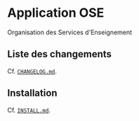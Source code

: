 # Application OSE

Organisation des Services d'Enseignement

## Liste des changements

Cf. [`CHANGELOG.md`](CHANGELOG.md).


## Installation

Cf. [`INSTALL.md`](INSTALL.md).
